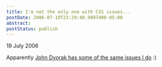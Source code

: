 ```yaml
---
title: I'm not the only one with CSS issues...
postDate: 2006-07-19T23:29:40.9897408-05:00
abstract: 
postStatus: publish
---
```

19 July 2006

Apparently [John Dvorak has some of the same issues I do](http://www.pcmag.com/article2/0,1895,1987181,00.asp) :)
